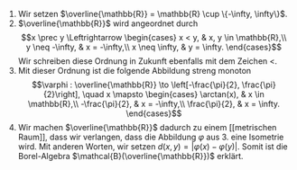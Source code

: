 1. Wir setzen $\overline{\mathbb{R}} = \mathbb{R} \cup \{-\infty, \infty\}$.
2. $\overline{\mathbb{R}}$ wird angeordnet durch
$$x \prec y \Leftrightarrow \begin{cases}
	x < y, & x, y \in \mathbb{R},\\
	y \neq -\infty, & x = -\infty,\\
	x \neq \infty, & y = \infty.
\end{cases}$$
Wir schreiben diese Ordnung in Zukunft ebenfalls mit dem Zeichen $<$.
3. Mit dieser Ordnung ist die folgende Abbildung streng monoton
$$\varphi : \overline{\mathbb{R}} \to \left[-\frac{\pi}{2}, \frac{\pi}{2}\right], \quad x \mapsto \begin{cases}
	\arctan(x), & x \in \mathbb{R},\\
	-\frac{\pi}{2}, & x = -\infty,\\
	\frac{\pi}{2}, & x = \infty.
\end{cases}$$
4. Wir machen $\overline{\mathbb{R}}$ dadurch zu einem [[metrischen Raum]], dass wir verlangen, dass die Abbildung $\varphi$ aus 3. eine Isometrie wird. Mit anderen Worten, wir setzen $d(x, y) = |\varphi(x) - \varphi(y)|$. Somit ist die Borel-Algebra $\mathcal{B}(\overline{\mathbb{R}})$ erklärt.